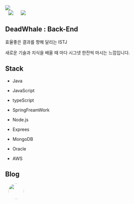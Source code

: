 <img src="https://capsule-render.vercel.app/api?type=wave&color=auto&width=100%&height=300&section=header&text=DeadWhale&fontSize=90" />
<div>
    <img 
        src="https://hits.seeyoufarm.com/api/count/incr/badge.svg?url=https://github.com/Whale0928"
        style="height : auto; margin-left : 10px; margin-right : 10px;"/>
    <img 
        src="https://img.shields.io/github/followers/Whale0928?label=Whale%20Followers&style=social"
        style="height : auto; margin-left : 10px; margin-right : 10px;"/>
</div>

## DeadWhale : Back-End

효율좋은 결과를 향해 달리는 ISTJ 

새로운 기술과 지식을 배울 때 마다 시그넷 한잔씩 마시는 느낌입니다.

## Stack

- Java 
- JavaScript
- typeScript

- SpringFreamWork
- Node.js
-   Exprees

- MongoDB
- Oracle

- AWS

## Blog
<a href="https://velog.io/@disdos0928">
    <img  src="https://velog.velcdn.com/images/kim-mg/post/b6928585-e245-4e5f-b878-0bbf278e5886/velog_logo.png" 
       style="witdh:100px; height : 50px; border-radius:25px; margin-left : 10px; margin-right : 10px; "/>
</a>
